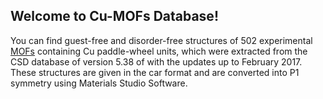 ## Welcome to Cu-MOFs Database!

You can find guest-free and disorder-free structures of 502 experimental [MOFs](https://github.com/MOFs-Genomics/Cu-MOFs-Database/raw/master/Cu-MOFs-Database.zip) containing Cu paddle-wheel units, which were extracted from the CSD database of version 5.38 of with the updates up to February 2017. These structures are given in the car format and are converted into P1 symmetry using Materials Studio Software.

